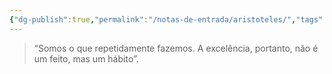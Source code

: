 ```yaml
---
{"dg-publish":true,"permalink":"/notas-de-entrada/aristoteles/","tags":["pessoa👤"],"updated":"2024-02-22T23:19:57.367-03:00"}
---
```


> “Somos o que repetidamente fazemos. A excelência, portanto, não é um feito, mas um hábito”.